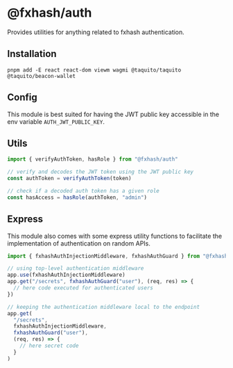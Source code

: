 # @fxhash/auth

Provides utilities for anything related to fxhash authentication.

## Installation

```
pnpm add -E react react-dom viewm wagmi @taquito/taquito @taquito/beacon-wallet
```

## Config

This module is best suited for having the JWT public key accessible in the env variable `AUTH_JWT_PUBLIC_KEY`.

## Utils

```ts
import { verifyAuthToken, hasRole } from "@fxhash/auth"

// verify and decodes the JWT token using the JWT public key
const authToken = verifyAuthToken(token)

// check if a decoded auth token has a given role
const hasAccess = hasRole(authToken, "admin")
```

## Express

This module also comes with some express utility functions to facilitate the implementation of authentication on random APIs.

```ts
import { fxhashAuthInjectionMiddleware, fxhashAuthGuard } from "@fxhash/auth"

// using top-level authentication middleware
app.use(fxhashAuthInjectionMiddleware)
app.get("/secrets", fxhashAuthGuard("user"), (req, res) => {
  // here code executed for authenticated users
})

// keeping the authentication middleware local to the endpoint
app.get(
  "/secrets",
  fxhashAuthInjectionMiddleware,
  fxhashAuthGuard("user"),
  (req, res) => {
    // here secret code
  }
)
```
